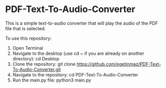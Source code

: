 # PDF-Text-To-Audio-Converter

This is a simple text-to-audio converter that will play the audio of the PDF file that is selected.

To use this repository:
1. Open Terminal
2. Navigate to the desktop (use cd ~ if you are already on another directory): cd Desktop
3. Clone the repository: git clone https://github.com/egetinmaz/PDF-Text-To-Audio-Converter.git
4. Navigate to the repository: cd PDF-Text-To-Audio-Converter
5. Run the main.py file: python3 main.py
